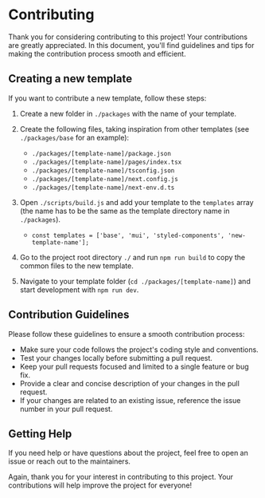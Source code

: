 # Contributing

Thank you for considering contributing to this project! Your contributions are greatly appreciated. In this document, you'll find guidelines and tips for making the contribution process smooth and efficient.

## Creating a new template

If you want to contribute a new template, follow these steps:

1. Create a new folder in `./packages` with the name of your template.

2. Create the following files, taking inspiration from other templates (see `./packages/base` for an example):

   - `./packages/[template-name]/package.json`
   - `./packages/[template-name]/pages/index.tsx`
   - `./packages/[template-name]/tsconfig.json`
   - `./packages/[template-name]/next.config.js`
   - `./packages/[template-name]/next-env.d.ts`

3. Open `./scripts/build.js` and add your template to the `templates` array (the name has to be the same as the template directory name in `./packages`).

   - `const templates = ['base', 'mui', 'styled-components', 'new-template-name'];`

4. Go to the project root directory `./` and run `npm run build` to copy the common files to the new template.

5. Navigate to your template folder (`cd ./packages/[template-name]`) and start development with `npm run dev`.

## Contribution Guidelines

Please follow these guidelines to ensure a smooth contribution process:

- Make sure your code follows the project's coding style and conventions.
- Test your changes locally before submitting a pull request.
- Keep your pull requests focused and limited to a single feature or bug fix.
- Provide a clear and concise description of your changes in the pull request.
- If your changes are related to an existing issue, reference the issue number in your pull request.

## Getting Help

If you need help or have questions about the project, feel free to open an issue or reach out to the maintainers.

Again, thank you for your interest in contributing to this project. Your contributions will help improve the project for everyone!

